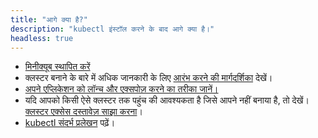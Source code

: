 ```yaml
---
title: "आगे क्या है?"
description: "kubectl इंस्टॉल करने के बाद आगे क्या है।"
headless: true
---
```


* [मिनीक्यूब स्थापित करें](https://minikube.sigs.k8s.io/docs/start/)
* क्लस्टर बनाने के बारे में अधिक जानकारी के लिए [आरंभ करने की मार्गदर्शिका](/docs/setup/) देखें।
* [अपने एप्लिकेशन को लॉन्च और एक्सपोज़ करने का तरीका जानें।](/docs/tasks/access-application-cluster/service-access-application-cluster/)
* यदि आपको किसी ऐसे क्लस्टर तक पहुंच की आवश्यकता है जिसे आपने नहीं बनाया है, तो देखें।
  [क्लस्टर एक्सेस दस्तावेज़ साझा करना](/docs/tasks/access-application-cluster/configure-access-multiple-clusters/)।
* [kubectl संदर्भ प्रलेखन](/docs/reference/kubectl/kubectl/) पढ़ें।